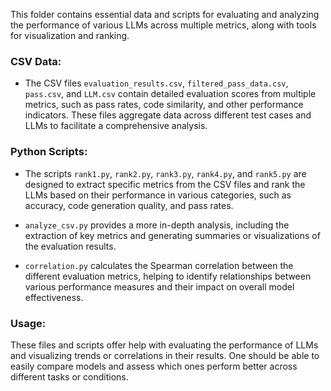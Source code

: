 This folder contains essential data and scripts for evaluating and analyzing the performance of various LLMs across multiple metrics, along with tools for visualization and ranking.

### CSV Data:
- The CSV files `evaluation_results.csv`, `filtered_pass_data.csv`, `pass.csv`, and `LLM.csv` contain detailed evaluation scores from multiple metrics, such as pass rates, code similarity, and other performance indicators. These files aggregate data across different test cases and LLMs to facilitate a comprehensive analysis.

### Python Scripts:
- The scripts `rank1.py`, `rank2.py`, `rank3.py`, `rank4.py`, and `rank5.py` are designed to extract specific metrics from the CSV files and rank the LLMs based on their performance in various categories, such as accuracy, code generation quality, and pass rates.

- `analyze_csv.py` provides a more in-depth analysis, including the extraction of key metrics and generating summaries or visualizations of the evaluation results.

- `correlation.py` calculates the Spearman correlation between the different evaluation metrics, helping to identify relationships between various performance measures and their impact on overall model effectiveness.

### Usage:
These files and scripts offer help with evaluating the performance of LLMs and visualizing trends or correlations in their results. One should be able to easily compare models and assess which ones perform better across different tasks or conditions.
